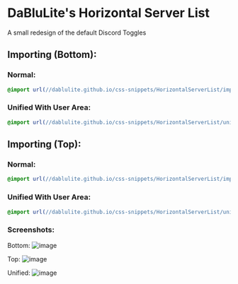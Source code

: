 # DaBluLite's Horizontal Server List
A small redesign of the default Discord Toggles

## Importing (Bottom):
### Normal:
```css
@import url(//dablulite.github.io/css-snippets/HorizontalServerList/import.css);
```
### Unified With User Area:
```css
@import url(//dablulite.github.io/css-snippets/HorizontalServerList/unified-import.css);
```
## Importing (Top):
### Normal:
```css
@import url(//dablulite.github.io/css-snippets/HorizontalServerList/import-topbar.css);
```
### Unified With User Area:
```css
@import url(//dablulite.github.io/css-snippets/HorizontalServerList/unified-import-topbar.css);
```

### Screenshots:
Bottom:
![image](https://github.com/DaBluLite/css-snippets/assets/73998678/7e79e017-babd-4c08-877e-12a6cabe4701)

Top:
![image](https://github.com/DaBluLite/css-snippets/assets/73998678/303120a3-a2f3-4ac4-82a0-f8db9ed526af)

Unified:
![image](https://github.com/DaBluLite/css-snippets/assets/73998678/c288a3a9-9eca-4c39-b78d-5698bf2f4896)
